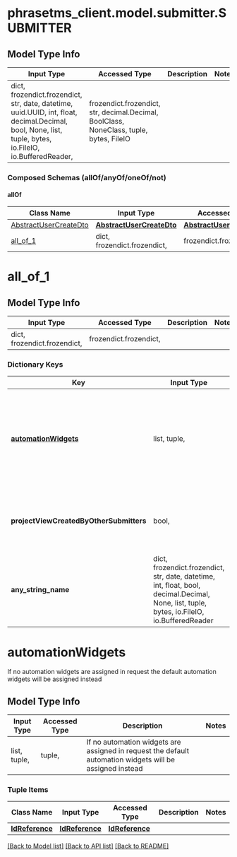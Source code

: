 # phrasetms_client.model.submitter.SUBMITTER

## Model Type Info

| Input Type                                                                                                                                              | Accessed Type                                                                           | Description | Notes |
| ------------------------------------------------------------------------------------------------------------------------------------------------------- | --------------------------------------------------------------------------------------- | ----------- | ----- |
| dict, frozendict.frozendict, str, date, datetime, uuid.UUID, int, float, decimal.Decimal, bool, None, list, tuple, bytes, io.FileIO, io.BufferedReader, | frozendict.frozendict, str, decimal.Decimal, BoolClass, NoneClass, tuple, bytes, FileIO |             |

### Composed Schemas (allOf/anyOf/oneOf/not)

#### allOf

| Class Name                                        | Input Type                                            | Accessed Type                                         | Description | Notes |
| ------------------------------------------------- | ----------------------------------------------------- | ----------------------------------------------------- | ----------- | ----- |
| [AbstractUserCreateDto](AbstractUserCreateDto.md) | [**AbstractUserCreateDto**](AbstractUserCreateDto.md) | [**AbstractUserCreateDto**](AbstractUserCreateDto.md) |             |
| [all_of_1](#all_of_1)                             | dict, frozendict.frozendict,                          | frozendict.frozendict,                                |             |

# all_of_1

## Model Type Info

| Input Type                   | Accessed Type          | Description | Notes |
| ---------------------------- | ---------------------- | ----------- | ----- |
| dict, frozendict.frozendict, | frozendict.frozendict, |             |

### Dictionary Keys

| Key                                         | Input Type                                                                                                                                  | Accessed Type                                                                           | Description                                                                                              | Notes      |
| ------------------------------------------- | ------------------------------------------------------------------------------------------------------------------------------------------- | --------------------------------------------------------------------------------------- | -------------------------------------------------------------------------------------------------------- | ---------- |
| **[automationWidgets](#automationWidgets)** | list, tuple,                                                                                                                                | tuple,                                                                                  | If no automation widgets are assigned in request the default automation widgets will be assigned instead | [optional] |
| **projectViewCreatedByOtherSubmitters**     | bool,                                                                                                                                       | BoolClass,                                                                              | View projects created by other Submitters. Default: false                                                | [optional] |
| **any_string_name**                         | dict, frozendict.frozendict, str, date, datetime, int, float, bool, decimal.Decimal, None, list, tuple, bytes, io.FileIO, io.BufferedReader | frozendict.frozendict, str, BoolClass, decimal.Decimal, NoneClass, tuple, bytes, FileIO | any string name can be used but the value must be the correct type                                       | [optional] |

# automationWidgets

If no automation widgets are assigned in request the default automation widgets will be assigned instead

## Model Type Info

| Input Type   | Accessed Type | Description                                                                                              | Notes |
| ------------ | ------------- | -------------------------------------------------------------------------------------------------------- | ----- |
| list, tuple, | tuple,        | If no automation widgets are assigned in request the default automation widgets will be assigned instead |

### Tuple Items

| Class Name                        | Input Type                        | Accessed Type                     | Description | Notes |
| --------------------------------- | --------------------------------- | --------------------------------- | ----------- | ----- |
| [**IdReference**](IdReference.md) | [**IdReference**](IdReference.md) | [**IdReference**](IdReference.md) |             |

[[Back to Model list]](../../README.md#documentation-for-models) [[Back to API list]](../../README.md#documentation-for-api-endpoints) [[Back to README]](../../README.md)
